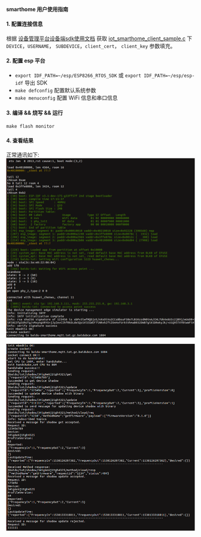 #### smarthome 用户使用指南

#### 1. 配置连接信息
根据 [设备管理平台设备端sdk使用文档](https://github.com/baidu/iot-edge-c-sdk/blob/master/iothub_client/samples/iot_smarthome_client_sample/README.md) 获取 
[iot_smarthome_client_sample.c](main/iot_smarthome_client_sample.c) 下 `DEVICE`，`USERNAME`， `SUBDEVICE`，`client_cert`， `client_key` 参数填充。

#### 2. 配置 esp 平台
- `export IDF_PATH=~/esp/ESP8266_RTOS_SDK` 或 `export IDF_PATH=~/esp/esp-idf` 导出 SDK
- `make defconfig` 配置默认系统参数
- `make menuconfig` 配置 WiFi 信息和串口信息

#### 3. 编译 && 烧写 && 运行
```
make flash monitor
```

#### 4. 查看结果
正常通讯如下:
![p1](_static/p1.png)

![p2](_static/p2.png)

